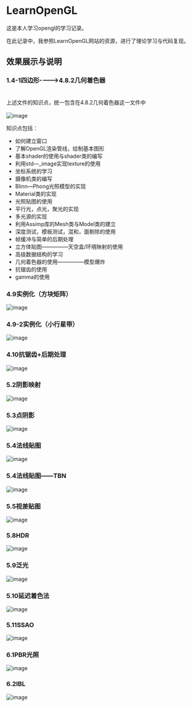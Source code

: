 LearnOpenGL<br>
=============
这是本人学习opengl的学习记录。<br>

在此记录中，我参照LearnOpenGL网站的资源，进行了理论学习与代码复现。<br>

效果展示与说明<br>
-------

### 1.4-1四边形---->4.8.2几何着色器<br><br>
上述文件的知识点，统一包含在4.8.2几何着色器这一文件中<br><br>
![image](https://github.com/architivism/Learning-Opengl/blob/main/img/%E5%87%A0%E4%BD%95%E7%9D%80%E8%89%B2%E5%99%A8.jpg)<br>

知识点包括：<br>
* 如何建立窗口<br>
* 了解OpenGL渲染管线，绘制基本图形<br>
* 基本shader的使用与shader类的编写<br>
* 利用std—_image实现texture的使用<br>
* 坐标系统的学习<br>
* 摄像机类的编写<br>
* Blinn—Phong光照模型的实现<br>
* Material类的实现<br>
* 光照贴图的使用<br>
* 平行光，点光，聚光的实现<br>
* 多光源的实现<br>
* 利用Assimp库的Mesh类与Model类的建立<br>
* 深度测试，模板测试，混和，面剔除的使用<br>
* 帧缓冲与简单的后期处理<br>
* 立方体贴图—————天空盒/环境映射的使用<br>
* 高级数据结构的学习<br>
* 几何着色器的使用—————模型爆炸<br>
* 抗锯齿的使用<br>
* gamma的使用<br>

### 4.9实例化（方块矩阵）<br>
![image](https://github.com/architivism/Learning-Opengl/blob/main/img/%E6%96%B9%E5%9D%97%E9%98%B5%E5%88%97.jpg)<br>

### 4.9-2实例化（小行星带）<br>
![image](https://user-images.githubusercontent.com/25945676/193178326-9c102124-ab8f-4c2e-a4fb-27c232c27de2.png)<br>

### 4.10抗锯齿+后期处理<br>
![image](https://github.com/architivism/Learning-Opengl/blob/main/img/%E6%8A%97%E9%94%AF%E9%BD%BF+%E5%90%8E%E6%9C%9F%E5%A4%84%E7%90%86.jpg?raw=true)
### 5.2阴影映射<br>
![image](https://github.com/architivism/Learning-Opengl/blob/main/img/%E9%98%B4%E5%BD%B1%E6%98%A0%E5%B0%84.jpg?raw=true)
### 5.3点阴影<br>
![image](https://github.com/architivism/Learning-Opengl/blob/main/img/%E7%82%B9%E9%98%B4%E5%BD%B1.jpg?raw=true)
### 5.4法线贴图<br>
![image](https://github.com/architivism/Learning-Opengl/blob/main/img/%E6%B3%95%E7%BA%BF%E8%B4%B4%E5%9B%BE.jpg?raw=true)
### 5.4法线贴图——TBN<br>
![image](https://github.com/architivism/Learning-Opengl/blob/main/img/%E6%B3%95%E7%BA%BF%E8%B4%B4%E5%9B%BETBN.jpg?raw=true)
### 5.5视差贴图<br>
![image](https://github.com/architivism/Learning-Opengl/blob/main/img/%E8%A7%86%E5%B7%AE%E8%B4%B4%E5%9B%BE.jpg?raw=true)
### 5.8HDR<br>
![image](https://github.com/architivism/Learning-Opengl/blob/main/img/HDR.jpg?raw=true)
### 5.9泛光<br>
![image](https://github.com/architivism/Learning-Opengl/blob/main/img/%E6%B3%9B%E5%85%89.jpg?raw=true)
### 5.10延迟着色法<br>
![image](https://github.com/architivism/Learning-Opengl/blob/main/img/%E5%BB%B6%E8%BF%9F%E7%9D%80%E8%89%B2%E6%B3%95.jpg?raw=true)
### 5.11SSAO<br>
![image](https://github.com/architivism/Learning-Opengl/blob/main/img/ssao.jpg?raw=true)
### 6.1PBR光照<br>
![image](https://github.com/architivism/Learning-Opengl/blob/main/img/PBR.jpg?raw=true)
### 6.2IBL<br>
![image](https://github.com/architivism/Learning-Opengl/blob/main/img/IBL.jpg?raw=true)

